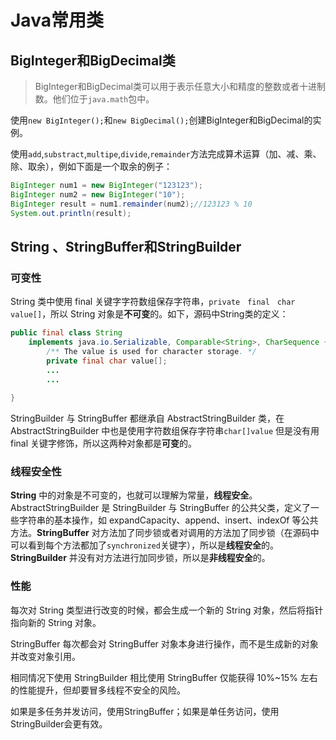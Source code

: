 # Java常用类

## BigInteger和BigDecimal类

> BigInteger和BigDecimal类可以用于表示任意大小和精度的整数或者十进制数。他们位于`java.math`包中。

使用`new BigInteger();`和`new BigDecimal();`创建BigInteger和BigDecimal的实例。

使用`add`,`substract`,`multipe`,`divide`,`remainder`方法完成算术运算（加、减、乘、除、取余），例如下面是一个取余的例子：

```java
BigInteger num1 = new BigInteger("123123");
BigInteger num2 = new BigInteger("10");
BigInteger result = num1.remainder(num2);//123123 % 10
System.out.println(result);
```

## String 、StringBuffer和StringBuilder

### 可变性

String 类中使用 final 关键字字符数组保存字符串，`private　final　char　value[]`，所以 String 对象是**不可变**的。如下，源码中String类的定义：

```java
public final class String
	implements java.io.Serializable, Comparable<String>, CharSequence {
		/** The value is used for character storage. */
    	private final char value[];
    	...
    	...
    
}
```

StringBuilder 与 StringBuffer 都继承自 AbstractStringBuilder 类，在 AbstractStringBuilder 中也是使用字符数组保存字符串`char[]value` 但是没有用 final 关键字修饰，所以这两种对象都是**可变**的。

### 线程安全性

**String** 中的对象是不可变的，也就可以理解为常量，**线程安全**。AbstractStringBuilder 是 StringBuilder 与 StringBuffer 的公共父类，定义了一些字符串的基本操作，如 expandCapacity、append、insert、indexOf 等公共方法。**StringBuffer** 对方法加了同步锁或者对调用的方法加了同步锁（在源码中可以看到每个方法都加了`synchronized`关键字），所以是**线程安全**的。**StringBuilder** 并没有对方法进行加同步锁，所以是**非线程安全**的。 　　

### 性能

每次对 String 类型进行改变的时候，都会生成一个新的 String 对象，然后将指针指向新的 String 对象。

StringBuffer 每次都会对 StringBuffer 对象本身进行操作，而不是生成新的对象并改变对象引用。

相同情况下使用 StringBuilder 相比使用 StringBuffer 仅能获得 10%~15% 左右的性能提升，但却要冒多线程不安全的风险。

如果是多任务并发访问，使用StringBuffer；如果是单任务访问，使用StringBuilder会更有效。